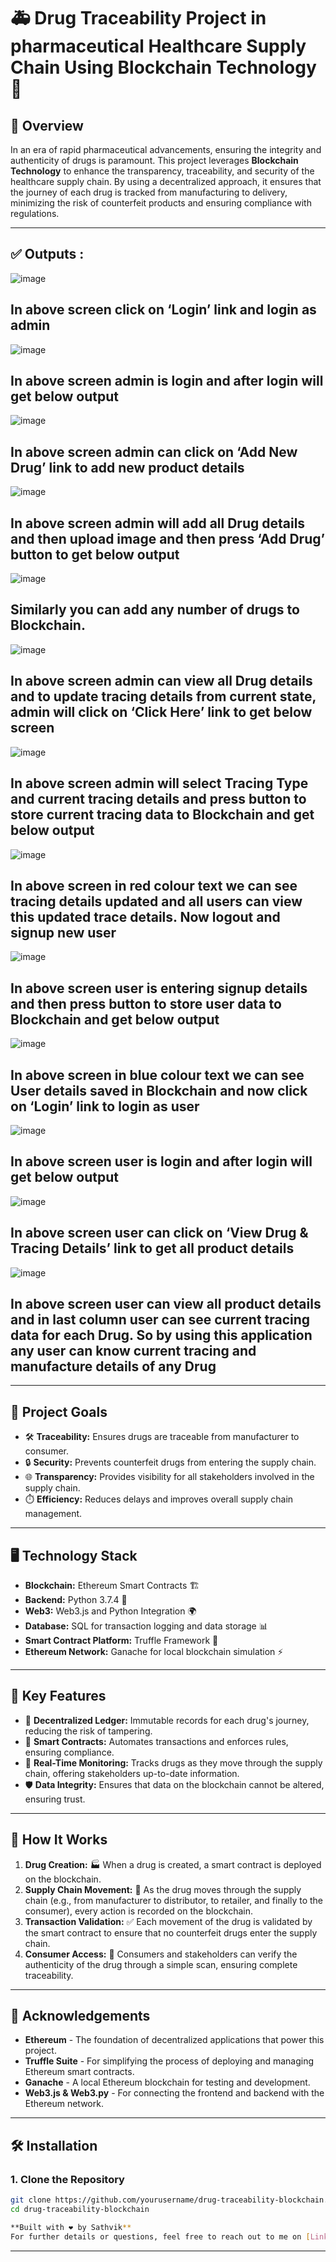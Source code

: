 # 🚑 **Drug Traceability Project in pharmaceutical Healthcare Supply Chain Using Blockchain Technology** 🔗

## 🌟 **Overview**
In an era of rapid pharmaceutical advancements, ensuring the integrity and authenticity of drugs is paramount. This project leverages **Blockchain Technology** to enhance the transparency, traceability, and security of the healthcare supply chain. By using a decentralized approach, it ensures that the journey of each drug is tracked from manufacturing to delivery, minimizing the risk of counterfeit products and ensuring compliance with regulations.

---
## ✅ **Outputs :**

![image](https://github.com/user-attachments/assets/76310bc3-ed02-49ba-8566-a78e3be6c824)

In above screen click on ‘Login’ link and login as admin
---

![image](https://github.com/user-attachments/assets/03b6dc4d-b250-497d-8b01-8187f0489d25)

In above screen admin is login and after login will get below output
---

![image](https://github.com/user-attachments/assets/509a531d-a436-4971-9095-3798e2202cd6)

In above screen admin can click on ‘Add New Drug’ link to add new product details
---

![image](https://github.com/user-attachments/assets/babb208c-e2d4-46d3-a84f-4d6500a02c0f)

In above screen admin will add all Drug details and then upload image and then press ‘Add Drug’ button to get below output
---
![image](https://github.com/user-attachments/assets/f3afce74-1671-40b8-90b5-16d493c3b51b)

Similarly you can add any number of drugs to Blockchain. 
---
![image](https://github.com/user-attachments/assets/21b5dcec-67f4-4b6b-ad85-42b667a44b37)

In above screen admin can view all Drug details and to update tracing details from current state, admin will click on ‘Click Here’ link to get below screen
---
![image](https://github.com/user-attachments/assets/fc8ecef8-3748-4b43-8689-211c30a4fe8c)

In above screen admin will select Tracing Type and current tracing details and press button to store current tracing data to Blockchain and get below output
---
![image](https://github.com/user-attachments/assets/cb897428-0d2f-4caf-97b1-46e767073b00)

In above screen in red colour text we can see tracing details updated and all users can view this updated trace details. Now logout and signup new user
---
![image](https://github.com/user-attachments/assets/1c3dffbe-4538-44d8-be5f-992f382e1774)

In above screen user is entering signup details and then press button to store user data to Blockchain and get below output
---
![image](https://github.com/user-attachments/assets/bdcb73da-e661-4f3e-a7f5-b735bf66e955)

In above screen in blue colour text we can see User details saved in Blockchain and now click on ‘Login’ link to login as user
---
![image](https://github.com/user-attachments/assets/a8026a38-f0d2-4ede-be87-63df3a93027c)

In above screen user is login and after login will get below output
---
![image](https://github.com/user-attachments/assets/b776f36a-1e02-40a3-b667-ab45e97a72f2)

In above screen user can click on ‘View Drug & Tracing Details’ link to get all product details
---
![image](https://github.com/user-attachments/assets/8a070280-c8fe-4ab0-8c21-3feba34c32de)

In above screen user can view all product details and in last column user can see current tracing data for each Drug. 
So by using this application any user can know current tracing and manufacture details of any Drug
---
---

## 🎯 **Project Goals**

- 🛠️ **Traceability:** Ensures drugs are traceable from manufacturer to consumer.
- 🔒 **Security:** Prevents counterfeit drugs from entering the supply chain.
- 🌐 **Transparency:** Provides visibility for all stakeholders involved in the supply chain.
- ⏱️ **Efficiency:** Reduces delays and improves overall supply chain management.

---

## 🖥️ **Technology Stack**
- **Blockchain:** Ethereum Smart Contracts 🏗️
- **Backend:** Python 3.7.4 🐍
- **Web3:** Web3.js and Python Integration 🌍
- **Database:** SQL for transaction logging and data storage 📊
- **Smart Contract Platform:** Truffle Framework 🔨
- **Ethereum Network:** Ganache for local blockchain simulation ⚡

---

## 🚀 **Key Features**
- 📝 **Decentralized Ledger:** Immutable records for each drug's journey, reducing the risk of tampering.
- 🤖 **Smart Contracts:** Automates transactions and enforces rules, ensuring compliance.
- 📡 **Real-Time Monitoring:** Tracks drugs as they move through the supply chain, offering stakeholders up-to-date information.
- 🛡️ **Data Integrity:** Ensures that data on the blockchain cannot be altered, ensuring trust.

---

## 🔧 **How It Works**
1. **Drug Creation:** 🏭 When a drug is created, a smart contract is deployed on the blockchain.
2. **Supply Chain Movement:** 🚚 As the drug moves through the supply chain (e.g., from manufacturer to distributor, to retailer, and finally to the consumer), every action is recorded on the blockchain.
3. **Transaction Validation:** ✅ Each movement of the drug is validated by the smart contract to ensure that no counterfeit drugs enter the supply chain.
4. **Consumer Access:** 📲 Consumers and stakeholders can verify the authenticity of the drug through a simple scan, ensuring complete traceability.

---

## 🙏 **Acknowledgements**
- **Ethereum** - The foundation of decentralized applications that power this project.
- **Truffle Suite** - For simplifying the process of deploying and managing Ethereum smart contracts.
- **Ganache** - A local Ethereum blockchain for testing and development.
- **Web3.js & Web3.py** - For connecting the frontend and backend with the Ethereum network.

---

## 🛠️ **Installation**

### 1. **Clone the Repository**

```bash
git clone https://github.com/yourusername/drug-traceability-blockchain.git
cd drug-traceability-blockchain

**Built with ❤️ by Sathvik**  
For further details or questions, feel free to reach out to me on [LinkedIn](https://www.linkedin.com/in/sathvik-ch-ab37a8230/).

```
---

